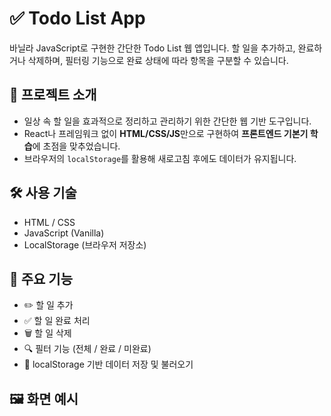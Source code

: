 # ✅ Todo List App
바닐라 JavaScript로 구현한 간단한 Todo List 웹 앱입니다. 할 일을 추가하고, 완료하거나 삭제하며, 필터링 기능으로 완료 상태에 따라 항목을 구분할 수 있습니다.

## 🌱 프로젝트 소개
- 일상 속 할 일을 효과적으로 정리하고 관리하기 위한 간단한 웹 기반 도구입니다.
- React나 프레임워크 없이 **HTML/CSS/JS**만으로 구현하여 **프론트엔드 기본기 학습**에 초점을 맞추었습니다.
- 브라우저의 `localStorage`를 활용해 새로고침 후에도 데이터가 유지됩니다.

## 🛠 사용 기술

- HTML / CSS
- JavaScript (Vanilla)
- LocalStorage (브라우저 저장소)

## 📌 주요 기능

- ✏️ 할 일 추가
- ✅ 할 일 완료 처리
- 🗑️ 할 일 삭제
- 🔍 필터 기능 (전체 / 완료 / 미완료)
- 💾 localStorage 기반 데이터 저장 및 불러오기

## 🖼️ 화면 예시
